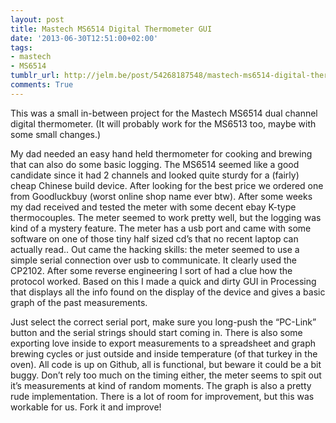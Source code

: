 ```yaml
---
layout: post
title: Mastech MS6514 Digital Thermometer GUI
date: '2013-06-30T12:51:00+02:00'
tags:
- mastech
- MS6514
tumblr_url: http://jelm.be/post/54268187548/mastech-ms6514-digital-thermometer-gui
comments: True
---
```



This was a small in-between project for the Mastech MS6514 dual channel digital thermometer. (It will probably work for the MS6513 too, maybe with some small changes.)

My dad needed an easy hand held thermometer for cooking and brewing that can also do some basic logging. The MS6514 seemed like a good candidate since it had 2 channels and looked quite sturdy for a (fairly) cheap Chinese build device. After looking for the best price we ordered one from Goodluckbuy (worst online shop name ever btw).
After some weeks my dad received and tested the meter with some decent ebay K-type thermocouples. The meter seemed to work pretty well, but the logging was kind of a mystery feature. The meter has a usb port and came with some software on one of those tiny half sized cd’s that no recent laptop can actually read..
Out came the hacking skills: the meter seemed to use a simple serial connection over usb to communicate. It clearly used the CP2102. After some reverse engineering I sort of had a clue how the protocol worked. Based on this I made a quick and dirty GUI in Processing that displays all the info found on the display of the device and gives a basic graph of the past measurements.


Just select the correct serial port, make sure you long-push the “PC-Link” button and the serial strings should start coming in. There is also some exporting love inside to export measurements to a spreadsheet and graph brewing cycles or just outside and inside temperature (of that turkey in the oven).
All code is up on Github, all is functional, but beware it could be a bit buggy. Don’t rely too much on the timing either, the meter seems to spit out it’s measurements at kind of random moments. The graph is also a pretty rude implementation. There is a lot of room for improvement, but this was workable for us.
Fork it and improve!
